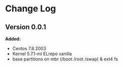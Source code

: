 # Change Log

## Version 0.0.1

**Added:**
- Centos 7.8.2003
- Kernel 5.7.1-ml ELrepo vanilla
- base partitions on mbr (/boot /root /swap) & ext4 fs

